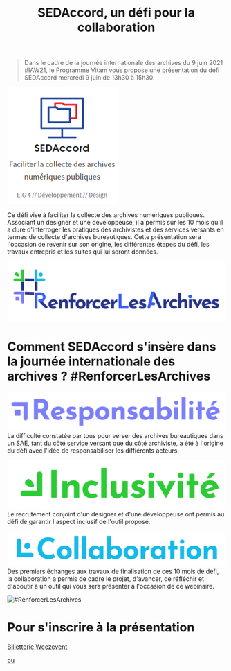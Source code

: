 ﻿---
layout: post
title: SEDAccord, un défi pour la collaboration
---

> Dans le cadre de la journée internationale des archives du 9 juin 2021 #IAW21, le Programme Vitam vous propose une présentation du défi SEDAccord mercredi 9 juin de 13h30 à 15h30. 

![Logos](/public/images/Capture2.PNG)

Ce défi vise à faciliter la collecte des archives numériques publiques. Associant un designer et une développeuse, il a permis sur les 10 mois qu'il a duré d'interroger les pratiques des archivistes et des services versants en termes de collecte d'archives bureautiques.
Cette présentation sera l'occasion de revenir sur son origine, les différentes étapes du défi, les travaux entrepris et les suites qui lui seront données.

![#RenforcerLesArchives](/public/images/2-_Logo_FR.png)
# Comment SEDAccord s'insère dans la journée internationale des archives ? #RenforcerLesArchives

![Responsabilité](/public/images/5-_Responsabilit_C3_A9_FR.png)
La difficulté constatée par tous pour verser des archives bureautiques dans un SAE, tant du côté service versant que du côté archiviste, a été à l'origine du défi avec l'idée de responsabiliser les diffiérents acteurs. 

![Inclusivité](/public/images/7-_Inclusivit_C3_A9_FR.png)
Le recrutement conjoint d'un designer et d'une développeuse ont permis au défi de garantir l'aspect inclusif de l'outil proposé.

![Collaboration](/public/images/6-_Collaboration_FR.png)
Des premiers échanges aux travaux de finalisation de ces 10 mois de défi, la collaboration a permis de cadre le projet, d'avancer, de réfléchir et d'aboutir à un outil qui vous sera présenter à l'occasion de ce webinaire.


![#RenforcerLesArchives](/public/images/1-__23RenforcerLesArchives_FR_(1920x1080)_GIF.gif)

# Pour s'inscrire à la présentation
<a title="Logiciel billetterie en ligne"
   href="https://weezevent.com/?c=sys_widget"
   class="weezevent-widget-integration"
   data-src="https://widget.weezevent.com/ticket/E715120/?code=49261&locale=fr-FR&width_auto=1&color_primary=00AEEF"
   data-width="650"
   data-height="600"
   data-id="715120"
   data-resize="1"
   data-width_auto="1"
   data-noscroll="0"
   data-use-container="yes"
   data-type="neo"
   data-nopb="1"
   target="_blank">Billetterie Weezevent</a>
<script type="text/javascript" src="https://widget.weezevent.com/weez.js"></script>
[ou](https://www.weezevent.com/presentation-de-sedaccord)